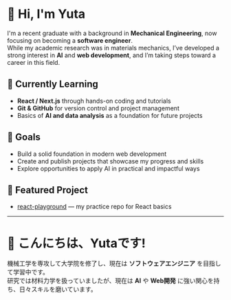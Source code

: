 # 👋 Hi, I'm Yuta

I'm a recent graduate with a background in **Mechanical Engineering**, now focusing on becoming a **software engineer**.  
While my academic research was in materials mechanics, I’ve developed a strong interest in **AI** and **web development**, and I’m taking steps toward a career in this field.

## 🌱 Currently Learning
- **React / Next.js** through hands-on coding and tutorials  
- **Git & GitHub** for version control and project management  
- Basics of **AI and data analysis** as a foundation for future projects

## 🚀 Goals
- Build a solid foundation in modern web development  
- Create and publish projects that showcase my progress and skills  
- Explore opportunities to apply AI in practical and impactful ways  

## 📂 Featured Project
- [react-playground](https://github.com/YutaCode/react-playground) — my practice repo for React basics

---

# 👋 こんにちは、Yutaです!

機械工学を専攻して大学院を修了し、現在は **ソフトウェアエンジニア** を目指して学習中です。  
研究では材料力学を扱っていましたが、現在は **AI** や **Web開発** に強い関心を持ち、日々スキルを磨いています。  

## 🌱 学習中のこと
- Web開発の基礎 **React / Next.js**  
- バージョン管理のための **Git & GitHub**  
- 将来的なプロジェクトのための **AI・データ分析の基礎**

## 🚀 目標
- モダンなWeb開発スキルをしっかり身につけること  
- 学習の成果を形にしてGitHubで公開すること  
- AIを活用した実用的で役立つサービスを作ること  

## 📂 ピックアッププロジェクト
- [react-playground](https://github.com/YutaCode/react-playground) — Reactの基礎を学んでいる練習用リポジトリ
